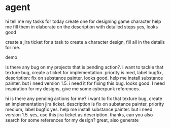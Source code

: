 # agent


hi
tell me my tasks for today
create one for designing game character
help me fill them in
elaborate on the description with detailed steps
yes, looks good

create a jira ticket for a task to create a character design, fill all in the details for me.


demo 

is there any bug on my projects that is pending action?.
i want to tackle that texture bug, create a ticket for implementation.
priority is med, label bugfix, description: fix on substance painter.
looks good.
help me install substance painter.
but i need version 1.5.
i need it for fixing this bug.
looks good.
I need inspiration for my designs, give me some cyberpunk references.


hi
is there any pending actions for me?
i want to fix that texture bug, create an implementation jira ticket.
description is fix on substance painter, priority medium, label bugfix
yes.
help me install substance painter.
but i need version 1.5.
yes, use this jira ticket as description.
thanks, can you also search for some references for my design?
great, also generate